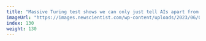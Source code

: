 ```yaml
---
title: "Massive Turing test shows we can only just tell AIs apart from humans"
imageUrl: "https://images.newscientist.com/wp-content/uploads/2023/06/05163041/shutterstock_1049679836-ai.jpg?width=600"
index: 130
weight: 130
---
```

